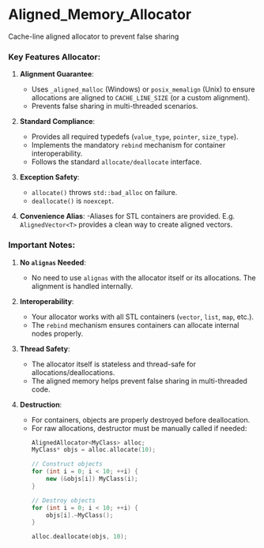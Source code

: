 # Aligned_Memory_Allocator
Cache-line aligned allocator to prevent false sharing

### Key Features Allocator:
1. **Alignment Guarantee**:
   - Uses `_aligned_malloc` (Windows) or `posix_memalign` (Unix) to ensure allocations are aligned to `CACHE_LINE_SIZE` (or a custom alignment).
   - Prevents false sharing in multi-threaded scenarios.

2. **Standard Compliance**:
   - Provides all required typedefs (`value_type`, `pointer`, `size_type`).
   - Implements the mandatory `rebind` mechanism for container interoperability.
   - Follows the standard `allocate/deallocate` interface.

3. **Exception Safety**:
   - `allocate()` throws `std::bad_alloc` on failure.
   - `deallocate()` is `noexcept`.

4. **Convenience Alias**:
   -Aliases for STL containers are provided. E.g. `AlignedVector<T>` provides a clean way to create aligned vectors.

### Important Notes:
1. **No `alignas` Needed**:
   - No need to use `alignas` with the allocator itself or its allocations. The alignment is handled internally.

2. **Interoperability**:
   - Your allocator works with all STL containers (`vector`, `list`, `map`, etc.).
   - The `rebind` mechanism ensures containers can allocate internal nodes properly.

3. **Thread Safety**:
   - The allocator itself is stateless and thread-safe for allocations/deallocations.
   - The aligned memory helps prevent false sharing in multi-threaded code.

4. **Destruction**:
   - For containers, objects are properly destroyed before deallocation.
   - For raw allocations, destructor must be manually called if needed:
     ```cpp
     AlignedAllocator<MyClass> alloc;
     MyClass* objs = alloc.allocate(10);
     
     // Construct objects
     for (int i = 0; i < 10; ++i) {
         new (&objs[i]) MyClass(i);
     }
     
     // Destroy objects
     for (int i = 0; i < 10; ++i) {
         objs[i].~MyClass();
     }
     
     alloc.deallocate(objs, 10);
     ```
     
